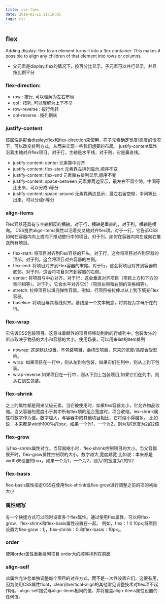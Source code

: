 ```yaml
---
title: css-flex
date: 2019-01-21 11:16:05
tags: css
---
```



## flex 
Adding display: flex to an element turns it into a flex container. This makes it possible to align any children of that element into rows or columns. 
* 父元素是display:flex的情况下，按百分比显示，子元素可以并行显示，并且按比例平分

### flex-direction:
* row : 按行, 可以理解为左右布局
* col : 按列, 可以理解为上下不举
* row-reverse : 按行倒转
* col-reverse : 按列倒转

### justify-content
该属性是配合display:flex和flex-direction来使用，在子元素确定宽度/高度的情况下，可以改变排列方式，从而来实现一些我们想要的布局。
justify-content属性沿着主轴对齐flex项目。对于行，主轴是水平线，对于列，它是垂直线。

* justify-content: center 元素靠中对齐
* justify-content: flex-start 元素靠左排列显示,顺序不变
* justify-content: flex-end  元素靠右排列显示,顺序不变
* justify-content: space-between 元素靠两边显示，最左右不留空隙，中间等比出来，可以分成n等分
* justify-content: space-around 元素靠两边显示，最左右留空隙，中间等比出来，可以分成n等分

### align-items
Flex容器还具有与主轴相反的横轴。对于行，横轴是垂直的，对于列，横轴是横向。
CSS提供align-items属性以沿着交叉轴对齐flex项。对于一行，它告诉CSS如何在容器内向上或向下推动整行中的项目。对于列，如何在容器内向左或向右推送所有项目。

* flex-start: 将项目对齐到Flex容器的开头。对于行，这会将项目对齐到容器的顶部。对于列，这会将项目对齐容器的左侧。
* flex-end: 将项目对齐到Flex容器的末尾。对于行，这会将项目对齐到容器的底部。对于列，这会将项目对齐到容器的右侧。
* center: 将项目与中心对齐。对于行，这会垂直对齐项目（项目上方和下方的空间相等）。对于列，它会水平对齐它们（项目左侧和右侧的空格相等）。
* stretch: 拉伸项目以填充弹性容器。例如，行项目被拉伸以从上到下填充Flex容器。
* baseline: 将项目与其基线对齐。基线是一个文本概念，将其视为字母所在的行。


### flex-wrap
它告诉CSS包装项目。这意味着额外的项目将移动到新的行或列中。包装发生的断点取决于物品的大小和容器的大小。使用场景，可以用来list的item排列

* nowrap: 这是默认设置，不包装项目，会挤压项目，原来的宽度/高度会受影响。
* wrap: 如果项目在一行中，则从左到右包装，如果它们在列中，则从上到下包装。
* wrap-reverse:如果项目在一行中，则从下到上包装项目;如果它们在列中，则从右到左包装。


### flex-shrink
之上的属性都是用来父级元素，当它被使用时，如果flex容器太小，它允许物品收缩。当父容器的宽度小于其中所有flex项的组合宽度时，项会收缩。lex-shrink属性将数字作为值。数字越大，与容器中的其他项目相比，它将缩小得越多。
比如说：本来都是width100%的box，如果一个为1，一个为2，则为1的宽度为2的2倍

### flex-grow
与flex-shrink属性对立。当容器缩小时，flex-shrink控制项目的大小。当父容器展开时，flex-grow属性控制项的大小。数字越大,宽度越宽
比如说：本来都是width未设置的box，如果一个为1，一个为2，则为1的宽度为2的1/2

### flex-basis
flex-basis属性指定CSS在使用flex-shrink或flex-grow进行调整之前的项的初始大小

### 属性缩写
有一个快捷方式可以同时设置多个flex属性。通过使用flex属性，可以将flex-grow，flex-shrink和flex-basis属性设置在一起。
例如，flex：1 0 10px;将项目设置为flex-grow：1;，flex-shrink：0;和flex-basis：10px;。


### order
使用order属性重新排列项目
order大的顺序排列在前面

### align-self
此属性允许您单独调整每个项目的对齐方式，而不是一次性设置它们。这很有用，因为使用CSS属性float，clear和vertical-align的其他常见调整技术对flex项不起作用。
align-self接受与align-items相同的值，并将覆盖align-items属性设置的任何值。


